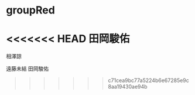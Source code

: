 # groupRed

<<<<<<< HEAD
田岡駿佑
=======
相澤諒

遠藤未結
田岡駿佑
>>>>>>> c71cea9bc77a5224b6e67285e9c8aa19430ae94b
